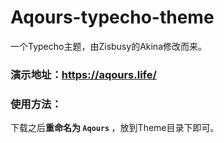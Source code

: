 # Aqours-typecho-theme
一个Typecho主题，由Zisbusy的Akina修改而来。

### 演示地址：https://aqours.life/

### 使用方法：

下载之后<b>重命名为 `Aqours` </b> ，放到Theme目录下即可。

